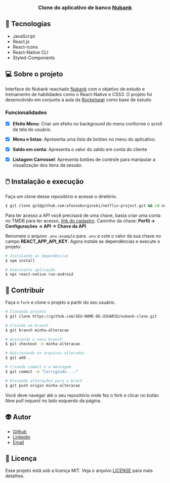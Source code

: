 
<h3 align = "center" fontSize="60px">
  Clone do aplicativo de banco <a href="https://www.nubank.com/">Nubank</a>
</h3>


## :rocket: Tecnologias
-  JavaScript
-  React.js
-  React-icons
-  React-Native CLI
-  Styled-Components
## 💻 Sobre o projeto

Interface do Nubank reacriado [Nubank](https://www.nubank.com.br) com o objetivo de estudo e treinamento de habilidades como o React-Native e CSS3. O projeto foi desenvolvido em conjunto à aula da [Rocketseat](https://www.youtube.com/watch?v=DDm0M_rZLJo&t=314s) como base de estudo

### Funcionalidades


- [x] **Efeito Menu**: Criar um efeito no background do menu conforme o scroll da tela do usuário.

- [x] **Menu e listas**: Apresenta uma lista de botões no menu do aplicativo.

- [x] **Saldo em conta**: Apresenta o valor do saldo em conta do cliente

- [x] **Listagem Carrossel**: Apresenta botões de controle para manipular a visualização dos itens da sessão.



## :computer_mouse: Instalação e execução

Faça um clone desse repositório e acesse o diretório.

```bash
$ git clone git@github.com:afonsoburginski/netflix-project.git && cd netflix-project
```

Para ter acesso a API você precisará de uma chave, basta criar uma conta no TMDB para ter acesso, [link do cadastro](https://www.themoviedb.org/signup). Caminho da chave: **Perfil -> Configurações -> API -> Chave da API**

Renomeie o arquivo `.env.example` para `.env` e cole o valor da sua chave no campo **REACT_APP_API_KEY**. Agora instale as dependências e execute o projeto:

```bash
# Instalando as dependências
$ npm install

# Executanto aplicação
$ npx react-native run-android
```

## :space_invader: Contribuir

Faça o `fork` e clone o projeto a partir do seu usuário.

```bash
# Clonando projeto
$ git clone https://github.com/SEU-NOME-DE-USUARIO/nubank-clone.git

# Criando um branch
$ git branch minha-alteracao

# Acessando o novo branch
$ git checkout -b minha-alteracao

# Adicionando os arquivos alterados
$ git add .

# Criando commit e a mensagem
$ git commit -m "Corrigindo...."

# Enviando alterações para o brach
$ git push origin minha-alteracao
```
Você deve navegar até o seu repositório onde fez o fork e clicar no botão *New pull request* no lado esquerdo da página.

## :alien: Autor
-  [Github](https://github.com/afonsoburginski/)
-  [Linkedin](https://www.linkedin.com/in/afonso-kevin-burginski-76aa05175/)
-  [Email](mailto:burginskikevin@gmail.com/)

## 📝 Licença

Esse projeto está sob a licença MIT. Veja o arquivo [LICENSE](LICENSE.md) para mais detalhes.
